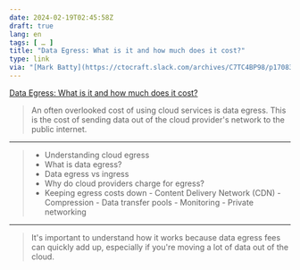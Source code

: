 ```yaml
---
date: 2024-02-19T02:45:58Z
draft: true
lang: en
tags: [ … ]
title: "Data Egress: What is it and how much does it cost?"
type: link
via: "[Mark Batty](https://ctocraft.slack.com/archives/C7TC4BP98/p1708336727917479)"
---
```


[Data Egress: What is it and how much does it cost?](https://getdeploying.com/reference/data-egress)

> An often overlooked cost of using cloud services is data egress. This is the cost of sending data out of the cloud provider's network to the public internet.

---

> * Understanding cloud egress
> * What is data egress?
> * Data egress vs ingress
> * Why do cloud providers charge for egress?
> * Keeping egress costs down
    - Content Delivery Network (CDN)
    - Compression
    - Data transfer pools
    - Monitoring
    - Private networking

---

> It's important to understand how it works because data egress fees can quickly add up, especially if you're moving a lot of data out of the cloud.
